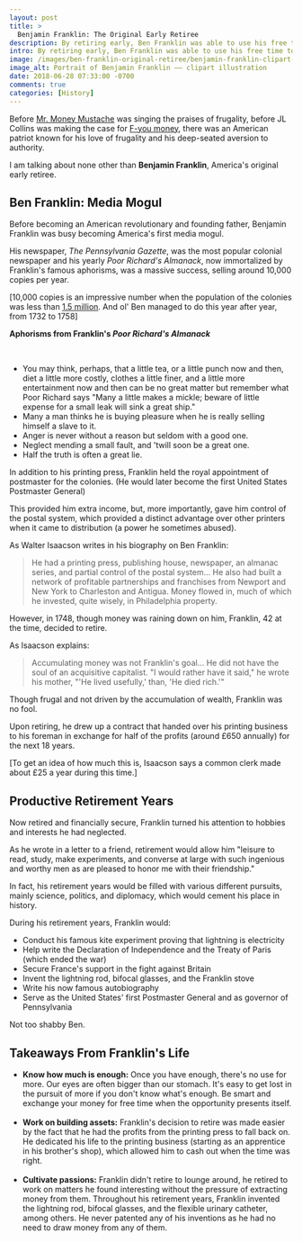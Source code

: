 ```yaml
---
layout: post
title: >
  Benjamin Franklin: The Original Early Retiree
description: By retiring early, Ben Franklin was able to use his free time to cement his place in history.
intro: By retiring early, Ben Franklin was able to use his free time to cement his place in history.
image: /images/ben-franklin-original-retiree/benjamin-franklin-clipart-illustration.jpg
image_alt: Portrait of Benjamin Franklin –– clipart illustration
date: 2018-06-28 07:33:00 -0700
comments: true
categories: [History]
---
```


Before [Mr. Money Mustache](http://www.mrmoneymustache.com/) was singing the praises of frugality, before JL Collins was making the case for [F-you money](http://jlcollinsnh.com/2011/06/06/why-you-need-f-you-money/), there was an American patriot known for his love of frugality and his deep-seated aversion to authority.

I am talking about none other than **Benjamin Franklin**, America's original early retiree.

## Ben Franklin: Media Mogul
Before becoming an American revolutionary and founding father, Benjamin Franklin was busy becoming America's first media mogul.

His newspaper, *The Pennsylvania Gazette*, was the most popular colonial newspaper and his yearly *Poor Richard's Almanack*, now immortalized by Franklin's famous aphorisms, was a massive success, selling around 10,000 copies per year.

[10,000 copies is an impressive number when the population of the colonies was less than [1.5 million](https://en.wikipedia.org/wiki/Demographic_history_of_the_United_States#Natural_growth). And ol' Ben managed to do this year after year, from 1732 to 1758]

<div class="info-block">
  <p><strong>Aphorisms from Franklin's <em>Poor Richard's Almanack</em></strong></p>
  <br>
  <ul>
    <li>
      You may think, perhaps, that a little tea, or a little punch now and then, diet a little more costly, clothes a little finer, and a little more entertainment now and then can be no great matter but remember what Poor Richard says "Many a little makes a mickle; beware of little expense for a small leak will sink a great ship."
    </li>
    <li>
      Many a man thinks he is buying pleasure when he is really selling himself a slave to it.
    </li>
    <li>
      Anger is never without a reason but seldom with a good one.
    </li>
    <li>
      Neglect mending a small fault, and 'twill soon be a great one.
    </li>
    <li>
      Half the truth is often a great lie.
    </li>
  </ul>
</div>

In addition to his printing press, Franklin held the royal appointment of postmaster for the colonies. (He would later become the first United States Postmaster General)

This provided him extra income, but, more importantly, gave him control of the postal system, which provided a distinct advantage over other printers when it came to distribution (a power he sometimes abused).

As Walter Isaacson writes in his biography on Ben Franklin:
> He had a printing press, publishing house, newspaper, an almanac series, and partial control of the postal system… He also had built a network of profitable partnerships and franchises from Newport and New York to Charleston and Antigua. Money flowed in, much of which he invested, quite wisely, in Philadelphia property. 

However, in 1748, though money was raining down on him, Franklin, 42 at the time, decided to retire.

As Isaacson explains:
> Accumulating money was not Franklin's goal… He did not have the soul of an acquisitive capitalist. "I would rather have it said," he wrote his mother, "'He lived usefully,' than, 'He died rich.'"

Though frugal and not driven by the accumulation of wealth, Franklin was no fool.

Upon retiring, he drew up a contract that handed over his printing business to his foreman in exchange for half of the profits (around £650 annually) for the next 18 years.

[To get an idea of how much this is, Isaacson says a common clerk made about £25 a year during this time.]

## Productive Retirement Years
Now retired and financially secure, Franklin turned his attention to hobbies and interests he had neglected.

As he wrote in a letter to a friend, retirement would allow him "leisure to read, study, make experiments, and converse at large with such ingenious and worthy men as are pleased to honor me with their friendship."

In fact, his retirement years would be filled with various different pursuits, mainly science, politics, and diplomacy, which would cement his place in history.

During his retirement years, Franklin would:
- Conduct his famous kite experiment proving that lightning is electricity
- Help write the Declaration of Independence and the Treaty of Paris (which ended the war)
- Secure France's support in the fight against Britain
- Invent the lightning rod, bifocal glasses, and the Franklin stove
- Write his now famous autobiography
- Serve as the United States' first Postmaster General and as governor of Pennsylvania

Not too shabby Ben.

## Takeaways From Franklin's Life
- **Know how much is enough:** Once you have enough, there's no use for more. Our eyes are often bigger than our stomach. It's easy to get lost in the pursuit of more if you don't know what's enough. Be smart and exchange your money for free time when the opportunity presents itself.<br><br>
- **Work on building assets:** Franklin's decision to retire was made easier by the fact that he had the profits from the printing press to fall back on. He dedicated his life to the printing business (starting as an apprentice in his brother's shop), which allowed him to cash out when the time was right.<br><br>
- **Cultivate passions:** Franklin didn't retire to lounge around, he retired to work on matters he found interesting without the pressure of extracting money from them. Throughout his retirement years, Franklin invented the lightning rod, bifocal glasses, and the flexible urinary catheter, among others. He never patented any of his inventions as he had no need to draw money from any of them.
